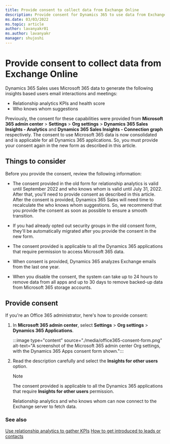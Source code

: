 ```yaml
---
title: Provide consent to collect data from Exchange Online
description: Provide consent for Dynamics 365 to use data from Exchange Online in relationship analytics.
ms.date: 03/03/2022
ms.topic: article
author: lavanyakr01
ms.author: lavanyakr
manager: shujoshi
---
```


# Provide consent to collect data from Exchange Online  

Dynamics 365 Sales uses Microsoft 365 data to generate the following insights based users email interactions and meetings:

- Relationship analytics KPIs and health score
- Who knows whom suggestions

Previously, the consent for these capabilities were provided from **Microsoft 365 admin center** > **Settings** > **Org settings** > **Dynamics 365 Sales Insights - Analytics** and **Dynamics 365 Sales Insights - Connection graph** respectively. The consent to use Microsoft 365 data is now consolidated and is applicable for all Dynamics 365 applications. So, you must provide your consent again in the new form as described in this article.

## Things to consider

Before you provide the consent, review the following information:

- The consent provided in the old form for relationship analytics is valid until September 2022 and who knows whom is valid until July 31, 2022. After that, you'll need to provide consent as described in this article. After the consent is provided, Dynamics 365 Sales will need time to recalculate the who knows whom suggestions. So, we recommend that you provide the consent as soon as possible to ensure a smooth transition.  

- If you had already opted out security groups in the old consent form, they'll be automatically migrated after you provide the consent in the new form.

- The consent provided is applicable to all the Dynamics 365 applications that require permission to access Microsoft 365 data.

- When consent is provided, Dynamics 365 analyzes Exchange emails from the last one year.  

- When you disable the consent, the system can take up to 24 hours to remove data from all apps and up to 30 days to remove backed-up data from Microsoft 365 storage accounts. 

## Provide consent

If you're an Office 365 administrator, here's how to provide consent:

1. In **Microsoft 365 admin center**, select **Settings** > **Org settings** > **Dynamics 365 Applications**.

    :::image type="content" source="./media/office365-consent-form.png" alt-text="A screenshot of the Microsoft 365 admin center Org settings, with the Dynamics 365 Apps consent form shown.":::
    
3. Read the description carefully and select the **Insights for other users** option. 

    > [!NOTE]
    > The consent provided is applicable to all the Dynamics 365 applications that require **Insights for other users** permission.  
      
    Relationship analytics and who knows whom can now connect to the Exchange server to fetch data.

### See also

[Use relationship analytics to gather KPIs](relationship-analytics.md)
[How to get introduced to leads or contacts](who-knows-whom.md)